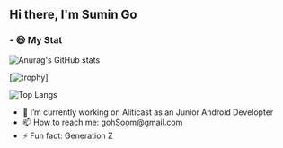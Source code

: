 ## Hi there, I'm Sumin Go

### - 😄 My Stat
![Anurag's GitHub stats](https://github-readme-stats.vercel.app/api?username=L91519&theme=dark&show_icons=true)

[![trophy](https://github-profile-trophy.vercel.app/?username=L91519&theme=dark)]

![Top Langs](https://github-readme-stats.vercel.app/api/top-langs/?username=L91519)

<!--
![Solved.ac Profile](http://mazassumnida.wtf/api/v2/generate_badge?boj=gohsoom)
-->	

<!--
<a href="https://opgc.me/#/users/L91519" target="_blank"><img src="https://api.opgc.me/githubs/users/L91519/tag/?theme=basic" /></a>
-->	

- 🔭 I’m currently working on Aliticast as an Junior Android Developter
- 📫 How to reach me: gohSoom@gmail.com
- ⚡ Fun fact: Generation Z
